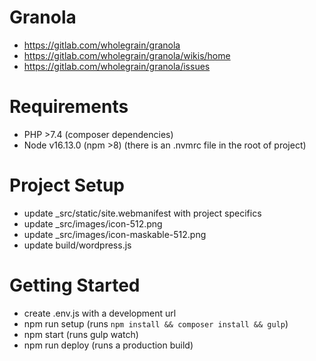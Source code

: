Granola
===================
- https://gitlab.com/wholegrain/granola
- https://gitlab.com/wholegrain/granola/wikis/home
- https://gitlab.com/wholegrain/granola/issues

# Requirements
- PHP >7.4 (composer dependencies)
- Node v16.13.0 (npm >8) (there is an .nvmrc file in the root of project)

# Project Setup
- update _src/static/site.webmanifest with project specifics
- update _src/images/icon-512.png
- update _src/images/icon-maskable-512.png
- update build/wordpress.js

# Getting Started
- create .env.js with a development url
- npm run setup (runs `npm install && composer install && gulp`)
- npm start (runs gulp watch)
- npm run deploy (runs a production build)
